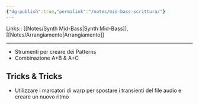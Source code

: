 ```yaml
---
{"dg-publish":true,"permalink":"/notes/mid-bass-scrittura/"}
---
```


Links:: [[Notes/Synth Mid-Bass\|Synth Mid-Bass]], [[Notes/Arrangiamento\|Arrangiamento]]
 
---

- Strumenti per creare dei Patterns
- Combinazione A+B & A+C


## Tricks & Tricks

- Utilizzare i marcatori di warp per spostare i transienti del file audio e creare un nuovo ritmo

